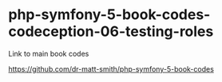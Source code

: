 # php-symfony-5-book-codes-codeception-06-testing-roles

Link to main book codes

https://github.com/dr-matt-smith/php-symfony-5-book-codes
